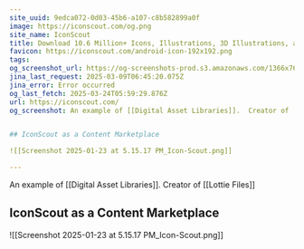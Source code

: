 ```yaml
---
site_uuid: 9edca072-0d03-45b6-a107-c8b582899a0f
image: https://iconscout.com/og.png
site_name: IconScout
title: Download 10.6 Million+ Icons, Illustrations, 3D Illustrations, and Lottie Animations
favicon: https://iconscout.com/android-icon-192x192.png
tags: 
og_screenshot_url: https://og-screenshots-prod.s3.amazonaws.com/1366x768/80/false/007935b4ce1853d46aa53430fdc80c435b34bc7a655454aafc2005e06e358478.jpeg
jina_last_request: 2025-03-09T06:45:20.075Z
jina_error: Error occurred
og_last_fetch: 2025-03-24T05:59:29.876Z
url: https://iconscout.com/
og_screenshot: An example of [[Digital Asset Libraries]].  Creator of [[Lottie Files]]


## IconScout as a Content Marketplace

![[Screenshot 2025-01-23 at 5.15.17 PM_Icon-Scout.png]]

---
```

An example of [[Digital Asset Libraries]].  Creator of [[Lottie Files]]


## IconScout as a Content Marketplace

![[Screenshot 2025-01-23 at 5.15.17 PM_Icon-Scout.png]]
